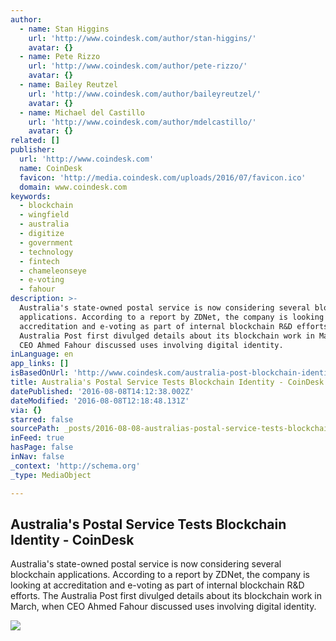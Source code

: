 ```yaml
---
author:
  - name: Stan Higgins
    url: 'http://www.coindesk.com/author/stan-higgins/'
    avatar: {}
  - name: Pete Rizzo
    url: 'http://www.coindesk.com/author/pete-rizzo/'
    avatar: {}
  - name: Bailey Reutzel
    url: 'http://www.coindesk.com/author/baileyreutzel/'
    avatar: {}
  - name: Michael del Castillo
    url: 'http://www.coindesk.com/author/mdelcastillo/'
    avatar: {}
related: []
publisher:
  url: 'http://www.coindesk.com'
  name: CoinDesk
  favicon: 'http://media.coindesk.com/uploads/2016/07/favicon.ico'
  domain: www.coindesk.com
keywords:
  - blockchain
  - wingfield
  - australia
  - digitize
  - government
  - technology
  - fintech
  - chameleonseye
  - e-voting
  - fahour
description: >-
  Australia's state-owned postal service is now considering several blockchain
  applications. According to a report by ZDNet, the company is looking at
  accreditation and e-voting as part of internal blockchain R&D efforts. The
  Australia Post first divulged details about its blockchain work in March, when
  CEO Ahmed Fahour discussed uses involving digital identity.
inLanguage: en
app_links: []
isBasedOnUrl: 'http://www.coindesk.com/australia-post-blockchain-identity-voting/'
title: Australia's Postal Service Tests Blockchain Identity - CoinDesk
datePublished: '2016-08-08T14:12:38.002Z'
dateModified: '2016-08-08T12:18:48.131Z'
via: {}
starred: false
sourcePath: _posts/2016-08-08-australias-postal-service-tests-blockchain-identity-coind.md
inFeed: true
hasPage: false
inNav: false
_context: 'http://schema.org'
_type: MediaObject

---
```

<article style=""><h1>Australia's Postal Service Tests Blockchain Identity - CoinDesk</h1><p>Australia's state-owned postal service is now considering several blockchain applications. According to a report by ZDNet, the company is looking at accreditation and e-voting as part of internal blockchain R&amp;D efforts. The Australia Post first divulged details about its blockchain work in March, when CEO Ahmed Fahour discussed uses involving digital identity.</p><img src="https://media.coindesk.com/uploads/2016/08/Post.jpg" /></article>